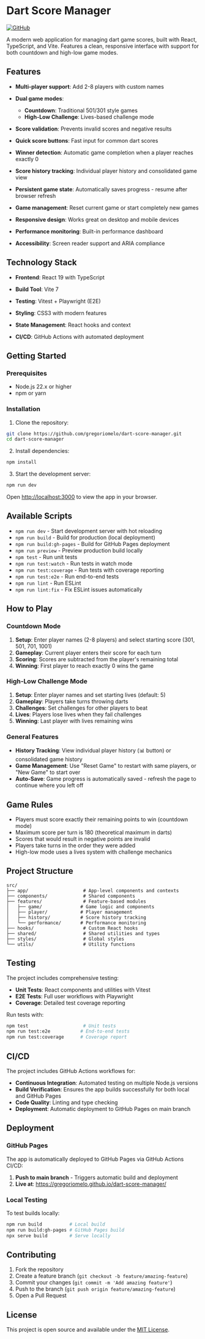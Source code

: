 # Dart Score Manager

[![GitHub](https://img.shields.io/badge/GitHub-Repository-blue?style=flat-square&logo=github)](https://github.com/gregoriomelo/dart-score-manager)

A modern web application for managing dart game scores, built with React, TypeScript, and Vite. Features a clean, responsive interface with support for both countdown and high-low game modes.

## Features

- **Multi-player support**: Add 2-8 players with custom names
- **Dual game modes**: 
  - **Countdown**: Traditional 501/301 style games
  - **High-Low Challenge**: Lives-based challenge mode
- **Score validation**: Prevents invalid scores and negative results
- **Quick score buttons**: Fast input for common dart scores
- **Winner detection**: Automatic game completion when a player reaches exactly 0
- **Score history tracking**: Individual player history and consolidated game view
- **Persistent game state**: Automatically saves progress - resume after browser refresh
- **Game management**: Reset current game or start completely new games
- **Responsive design**: Works great on desktop and mobile devices

- **Performance monitoring**: Built-in performance dashboard
- **Accessibility**: Screen reader support and ARIA compliance

## Technology Stack

- **Frontend**: React 19 with TypeScript
- **Build Tool**: Vite 7
- **Testing**: Vitest + Playwright (E2E)
- **Styling**: CSS3 with modern features
- **State Management**: React hooks and context

- **CI/CD**: GitHub Actions with automated deployment

## Getting Started

### Prerequisites

- Node.js 22.x or higher
- npm or yarn

### Installation

1. Clone the repository:
```bash
git clone https://github.com/gregoriomelo/dart-score-manager.git
cd dart-score-manager
```

2. Install dependencies:
```bash
npm install
```

3. Start the development server:
```bash
npm run dev
```

Open [http://localhost:3000](http://localhost:3000) to view the app in your browser.

## Available Scripts

- `npm run dev` - Start development server with hot reloading
- `npm run build` - Build for production (local deployment)
- `npm run build:gh-pages` - Build for GitHub Pages deployment
- `npm run preview` - Preview production build locally
- `npm test` - Run unit tests
- `npm run test:watch` - Run tests in watch mode
- `npm run test:coverage` - Run tests with coverage reporting
- `npm run test:e2e` - Run end-to-end tests
- `npm run lint` - Run ESLint
- `npm run lint:fix` - Fix ESLint issues automatically

## How to Play

### Countdown Mode
1. **Setup**: Enter player names (2-8 players) and select starting score (301, 501, 701, 1001)
2. **Gameplay**: Current player enters their score for each turn
3. **Scoring**: Scores are subtracted from the player's remaining total
4. **Winning**: First player to reach exactly 0 wins the game

### High-Low Challenge Mode
1. **Setup**: Enter player names and set starting lives (default: 5)
2. **Gameplay**: Players take turns throwing darts
3. **Challenges**: Set challenges for other players to beat
4. **Lives**: Players lose lives when they fail challenges
5. **Winning**: Last player with lives remaining wins

### General Features
- **History Tracking**: View individual player history (📊 button) or consolidated game history
- **Game Management**: Use "Reset Game" to restart with same players, or "New Game" to start over
- **Auto-Save**: Game progress is automatically saved - refresh the page to continue where you left off

## Game Rules

- Players must score exactly their remaining points to win (countdown mode)
- Maximum score per turn is 180 (theoretical maximum in darts)
- Scores that would result in negative points are invalid
- Players take turns in the order they were added
- High-low mode uses a lives system with challenge mechanics

## Project Structure

```
src/
├── app/                    # App-level components and contexts
├── components/             # Shared components
├── features/               # Feature-based modules
│   ├── game/              # Game logic and components
│   ├── player/            # Player management
│   ├── history/           # Score history tracking
│   └── performance/       # Performance monitoring
├── hooks/                  # Custom React hooks
├── shared/                 # Shared utilities and types
├── styles/                 # Global styles
└── utils/                  # Utility functions
```

## Testing

The project includes comprehensive testing:

- **Unit Tests**: React components and utilities with Vitest
- **E2E Tests**: Full user workflows with Playwright
- **Coverage**: Detailed test coverage reporting

Run tests with:
```bash
npm test                    # Unit tests
npm run test:e2e           # End-to-end tests
npm run test:coverage      # Coverage report
```

## CI/CD

The project includes GitHub Actions workflows for:

- **Continuous Integration**: Automated testing on multiple Node.js versions
- **Build Verification**: Ensures the app builds successfully for both local and GitHub Pages
- **Code Quality**: Linting and type checking
- **Deployment**: Automatic deployment to GitHub Pages on main branch

## Deployment

### GitHub Pages
The app is automatically deployed to GitHub Pages via GitHub Actions CI/CD:

1. **Push to main branch** - Triggers automatic build and deployment
2. **Live at**: https://gregoriomelo.github.io/dart-score-manager/

### Local Testing
To test builds locally:
```bash
npm run build          # Local build
npm run build:gh-pages # GitHub Pages build
npx serve build        # Serve locally
```

## Contributing

1. Fork the repository
2. Create a feature branch (`git checkout -b feature/amazing-feature`)
3. Commit your changes (`git commit -m 'Add amazing feature'`)
4. Push to the branch (`git push origin feature/amazing-feature`)
5. Open a Pull Request

## License

This project is open source and available under the [MIT License](LICENSE).
